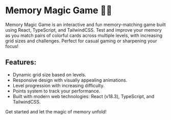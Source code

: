 # Memory Magic Game 🧠✨

Memory Magic Game is an interactive and fun memory-matching game built using React, TypeScript, and TailwindCSS. Test and improve your memory as you match pairs of colorful cards across multiple levels, with increasing grid sizes and challenges. Perfect for casual gaming or sharpening your focus!

## Features:

- Dynamic grid size based on levels.
- Responsive design with visually appealing animations.
- Level progression with increasing difficulty.
- Points system to track your performance.
- Built with modern web technologies: React (v18.3), TypeScript, and TailwindCSS.


Get started and let the magic of memory unfold!